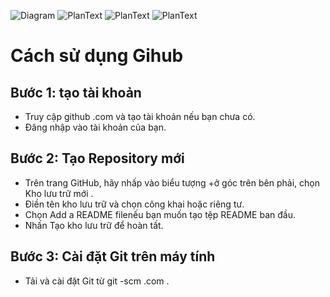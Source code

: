 ![Diagram](http://www.plantuml.com/plantuml/png/encoded-diagram-text)
![PlanText](https://www.planttext.com/api/plantuml/png/Z5BBJiCm4BpxArPxJYMWSGASMWd12Iuv8TI3IrTj8V5QZYcAgduP1pw9Ny0sZoJ80dpnOyOpksE_lRpEMgUiUsXP2x4N06Y8JKq8vt3djs7iFsSFQjL42A-LVSGCUaIj8p0z7XxURrqNwJVq3BSShlIWsR0cx6t6Lf7YEXCOk65lcuqn_TGioGRqj2WdSdfqXWF28VjRjU7bjlv5jyWBa59ESbcK8-tlzKByS4j5DM-wL58dUJAf2z8xRp_CYLmRdmEmCkoy5buHMw_YLvUMLlYlCYf7EqeLKifa8PNICDThglchzu--5-8Wn8pqAloPTm000F__0m00)
![PlanText](https://www.planttext.com/api/plantuml/png/X94zJWCn48NxESLeAq1oGHkb24eA8b4X96fhTvGTnPvPURn4278o2ewKAyJBxeAG-Edyv6_UU_QStjvNbdtAVGm0jcV1f4O0cNCWlAVWCwjOovsXmtNmPhXXlqi-0a0zwWE5mBB35q34hMHyP6dqO8DyKcxmJklzGqiRrNHn2STvyAOhoP4aJ_fM-v8zdjSQOo-p6Wtdl683y9cwV7NbJjoNtQAKQ2bnzbBJ3-3a_H_sKUSNgBgkyChrdSCgUdckfeQBmRjJu-7N_g279tndOKNIb2sS0G00__y30000)
![PlanText](https://www.planttext.com/api/plantuml/png/P951JiCm44NtSufHLcpS8w0M2bMaLWegNRLP67j8hIPsv7740kLaB3WILs2Iq2oADxR-6_tvN_xv-bvoqZ5rJGt05-Sn1YQ0v59DM6XpqHKnAdmCJHiy-OHhfwke6u1sefWzno3waxSPVWBACVFmSHDrUtO63qpnv7EVABvhGoLgniqXXnx0rA6pE29FIInwGF31YlFEMIivNXt5g_VneMFdYHcteNAcdCIrJXfNneW-MgzNY2DnrusOxtGw3souRrYMvuaQpWOylg1702kcRve55u5J5Md_iZtvESW-XKWMYnWCbqCHwOFAXW-lxkSwCFUQoDsq_hO5ggvL4vBeIlsb-3yc1XEIiSNYDWGioLlvory0003__mC0)
# Cách sử dụng Gihub
## Bước 1: tạo tài khoản
- Truy cập github .com và tạo tài khoản nếu bạn chưa có.
- Đăng nhập vào tài khoản của bạn.
## Bước 2: Tạo Repository mới
- Trên trang GitHub, hãy nhấp vào biểu tượng +ở góc trên bên phải, chọn Kho lưu trữ mới .
- Điền tên kho lưu trữ và chọn công khai hoặc riêng tư.
- Chọn Add a README filenếu bạn muốn tạo tệp README ban đầu.
- Nhấn Tạo kho lưu trữ để hoàn tất.
## Bước 3: Cài đặt Git trên máy tính
- Tải và cài đặt Git từ git -scm .com .
